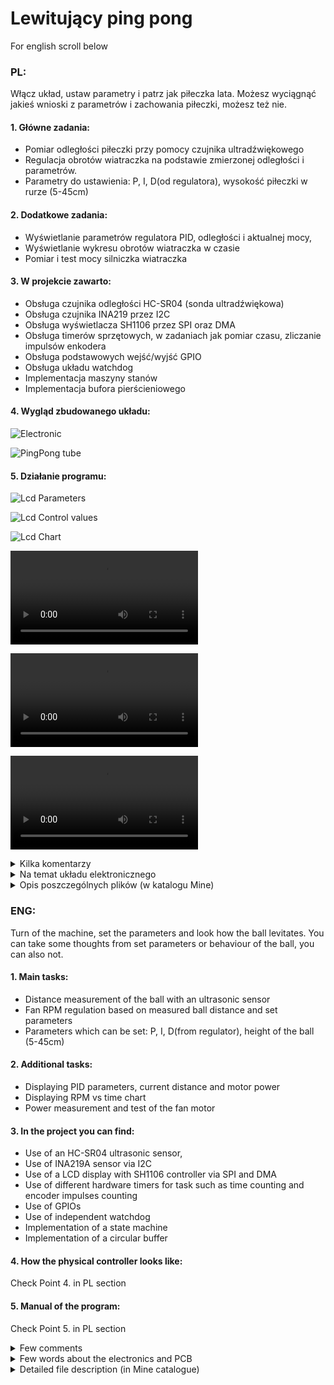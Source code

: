 # Lewitujący ping pong

For english scroll below



### PL:

Włącz układ, ustaw parametry i patrz jak piłeczka lata.
Możesz wyciągnąć jakieś wnioski z parametrów i zachowania piłeczki, możesz też nie.

#### 1. Główne zadania:
- Pomiar odległości piłeczki przy pomocy czujnika ultradźwiękowego
- Regulacja obrotów wiatraczka na podstawie zmierzonej odległości i parametrów.
- Parametry do ustawienia: P, I, D(od regulatora), wysokość piłeczki w rurze (5-45cm)

#### 2. Dodatkowe zadania:
- Wyświetlanie parametrów regulatora PID, odległości i aktualnej mocy,
- Wyświetlanie wykresu obrotów wiatraczka w czasie
- Pomiar i test mocy silniczka wiatraczka

#### 3. W projekcie zawarto:
- Obsługa czujnika odległości HC-SR04 (sonda ultradźwiękowa)
- Obsługa czujnika INA219 przez I2C
- Obsługa wyświetlacza SH1106 przez SPI oraz DMA
- Obsługa timerów sprzętowych, w zadaniach jak pomiar czasu, zliczanie impulsów enkodera
- Obsługa podstawowych wejść/wyjść GPIO
- Obsługa układu watchdog
- Implementacja maszyny stanów
- Implementacja bufora pierścieniowego

#### 4. Wygląd zbudowanego układu:

![Electronic](assets/Electronic.jpg)

![PingPong tube](assets/Machine.jpg)

#### 5. Działanie programu:

![Lcd Parameters](assets/LCD_Chart.jpg)

![Lcd Control values](assets/LCD_Ctrl.jpg)

![Lcd Chart](assets/LCD_Chart.jpg)

![Parameters to low](assets/PID_2_0_0.mp4)

![Parameters to high](assets/PID_10_0,3_5.mp4)

![Parameters good](assets/PID_7_0,03_2.mp4)

<details>
<summary>Kilka komentarzy</summary>

Jest to zabawka, prototyp służący tylko do nauki. Nie będzie miał lepszych funkcji.
Program jest napisany przede wszystkim przy pomocy bibliotek HAL. Ma to swoje wady, ale też zalety. Tutaj największą zaletą była prosta nauka układu.
Gdzieniegdzie zastosowano bezpośrednie odwołania do rejestru.
W niektórych miejscach kod możnaby zoptymalizować. Można zmienić architekturę głównej maszyny stanów (obsługę przycisków przełożyć do wewnętrznych stanów), ale uważam, że na ten moment kod jest kompletny.
</details>


<details>
<summary>Na temat układu elektronicznego</summary>

Zastosowano układy:
- Główna płytka: STM32F407G-DISC1
- Pomiar prądu: INA219A
- Regulacja obrotów: płytka Cytron MDD3A, sterowne przez PWM
- Wyświetlacz: 1,3" 128x64 OLED jednokolorowy oparty na kontrolerze SH1106, komunikacja I2C/SPI
- Przyciski, enkoder: układ DIY, dodano filtry przed debouncingiem
- Wiatraczek: wentylator ze starej suszarki do włosów, posiada silnik DC
- Zasilanie: 5V dla elektroniki, 15V dla wiatraczka. Wystarczy podłączenie samego 15V do regulatora MDD3A

</details>


<details>
<summary>Opis poszczególnych plików (w katalogu Mine)</summary>

- circ_buffer.h
	- Implementacja bufora pierścieniowego.
	- Jeden długi wektor pamięci, bez używania sterty i malloc()
	- Do kolejki wkłada się wskaźnik void, odbiera tak samo.
	- Funkcje jako argument przyjmują bufor, więc w całym programie może być więcej niż jeden bufor.

- gui.h
	- Najwyższa (abstrakcyjnie) biblioteka obsługująca wyświetlacza
	- gotowe funkcje rysujące cały wykres czy inne dane

- lcd_service.h
	- Druga biblioteka obsługująca wyświetlacza
	- Zawiera funkcje inicjalizujące, rysujące linie, jeden piksel itp.
	- Funkcja "Callback" realizuje główną transmisję danych do wyświetlacza

- sh1106.h
	- Najniższa obsługa wyświetlacza,
	- Zawiera podstawowe funkcje inicjalizujące i wysyłające komendy do wyświetlacza
	- Komendy są wysyłane przez odpytywanie
	- Główne dane to wektory po 128 bajtów, są wysyłane przez DMA
	
- ina219.h
	- Obsługa układu INA219A
	- komunikacja przez I2C, przez odpytywanie (przepływa rzadko mało danych, nie potrzeba przerwań)
	- zawiera funkcje inicjalizujące i służące do pomiaru napięcia/prądu/mocy.

- machine.h
	- Obsługa wiatraczka i czujnika odległości
	- Realizacja przez dwa timery (jeden PWM mode, drugi Output Compare i Input Capture)
	- Czujnik potrzebuje minimum ~5ms na pomiar, więc zastosowano tu przerwania
	- Funkcje callback są do wstawienia w przerwania timerów, obsługują czujnik odległości

- pid.h
	- Implementacja regulatora PID
	- Zawiera jedną funkcję do obliczenia wyjścia
	- Zastosowano typy float, ponieważ mikrokontroler zawiera układ FPU.

- runtime.h
	- Zawiera funkcje znajdujące się w głównych stanach programu
	- Wydzielono je dla lepszej przejrzystości kodu
	
- main.c (w katalogu Core)
	- zawiera główną pętlę programu i dodatkowe funkcje
	- główna zasada działania to maszyna stanów oparta na wskaźnikach na funkcję,
	- w stanach 'idle' i 'work' dodatkowe maszyny stanów oparte na switch case
	- funkcje 'idle' i 'work' (w szczególności) mogą wyglądać na zbyt duże, ale znajdują się tam główne funkcje programu i rozdzielenie ich na mniejsze nie poprawiłoby za bardzo czytelności
	- w stanie 'work' program realizuje cztery główne zadania przy pomocy timerów programowych (zadania są ze sobą powiązane): wyświetlanie nagłówka LCD, strony (Param, Ctrl, Chart) LCD, obsługa czujnika i wiatraczka, test wiatraczka
	- Wiatraczek musi ustabilizować obroty, zanim może zostać zmierzony pobór prądu, więc porównuje się ostatnią średnią z wartości PWM wiatraczka z aktualnym PWM
	- w pliku znajdują się jeszcze funkcje debugujące DWT, służyły do sprawdzania długości wykonywania konkretnych zadań.


</details>



### ENG:

Turn of the machine, set the parameters and look how the ball levitates.
You can take some thoughts from set parameters or behaviour of the ball, you can also not.

#### 1. Main tasks:
- Distance measurement of the ball with an ultrasonic sensor
- Fan RPM regulation based on measured ball distance and set parameters
- Parameters which can be set: P, I, D(from regulator), height of the ball (5-45cm)


#### 2. Additional tasks:
- Displaying PID parameters, current distance and motor power
- Displaying RPM vs time chart
- Power measurement and test of the fan motor

#### 3. In the project you can find:
- Use of an HC-SR04 ultrasonic sensor,
- Use of INA219A sensor via I2C
- Use of a LCD display with SH1106 controller via SPI and DMA
- Use of different hardware timers for task such as time counting and encoder impulses counting
- Use of GPIOs
- Use of independent watchdog
- Implementation of a state machine
- Implementation of a circular buffer

#### 4. How the physical controller looks like:

Check Point 4. in PL section

#### 5. Manual of the program:

Check Point 5. in PL section


<details>
<summary>Few comments</summary>

It is a toy, a prototype for only learning purposes. It wouldn't get any other functions.
The code is written mostly by using HAL libraries. It has some disadvantages, but also advantages. The ease of learning was the key why the HAL libraries were used.
In some places there are direct register manipulation.
Some blocks of code could be optimized. The architecture of state machine could be changed (to not use buttons as external events), but I think that in this moment the code is good enough.
</details>


<details>
<summary>Few words about the electronics and PCB</summary>

In this project were used:
- Main board: STM32F407G-DISC1
- Power measurement: INA219A
- Speed regulation: Cytron MDD3A PCB, controlling with PWM
- Display: 1,3" 128x64 monochromatic OLED, SH1106 controller, communication with I2C/SPI
- Buttons, encoder: DIY PCB, added debouncing high pass filters
- Fan: from old hair dryer, it has DC motor
- Power supply: 5V for electronics, 15V for the fan. Only 15V for MDD3A is needed for proper work
</details>


<details>
<summary>Detailed file description (in Mine catalogue)</summary>

- circ_buffer.h
	- Implementation of circular buffer
	- One long memory vector, without using memory heap and malloc()
	- Enqueueing takes a void pointer, deqeueueing returns in the same manner
	- One of functions argument is the buffer itself, so there can be more than one buffer

- gui.h
	- Highest (on abstraction) library for LCD support
	- Functions such as draw whole chart or draw all the data on LCD

- lcd_service.h
	- Middle library which supports the LCD
	- Functions such as draw line, draw one pixel etc.
	- Main data transfer is generated in the callback function

- sh1106.h
	- The lowest LCD library specific for the sh1106 controller
	- It contains basic functions and commands which are sent to LCD
	- Command are transmitted through polling
	- Main data are 128bytes long vectors, they are sent via DMA
	
- ina219.h
	- Support for INA219A sensor
	- communication via I2C, used polling (low data transfer rate, no need to use interrupts)
	- Contains init functions and for measuring voltage/current/power

- machine.h
	- Support for the fan and distance sensor
	- Implementation with two timers, first on PWM mode, second one for Output Compare and Input Capture
	- distance sensor needs minimum ~5ms for one measurement, so interrupt routine makes things easier
	- Callback functions are used in timer IRQs, needed for proper sensor work

- pid.h
	- Implementation of PID regulator
	- It contains one function for calculating the PID output
	- There are used float types, that is because this MCU contains FPU which supports float calculation with no cycle penalty

- runtime.h
	- It contains functions called by main states of the program
	- They were seperated due to better code readability
	
- main.c (in Core catalogue)
	- Contains main program loop and additional miscellanous functions
	- Main program runs by state machine architecture implemented with function pointers
	- In 'idle' and 'work' state there are additional internal state machines built on switch case statement
	- 'idle' and (especially) 'work' states seems to look to be overwhelmed, but this functions are realizing main program tasks and separation for smaller fuctions calls wouldn't improve readability
	- in 'work' state the loop realizes four main tasks trigerred by software timers (tasks are linked with themselves): display LCD heading, LCD pages (Param, Ctrl, Chart), sensor and fan calculation, fan test
	- fan motor has to have stabilized RPM before testing the power draw, so it is trigered only if PWM from motor is near last mean PWM value
	- in the file there are also DWT debug functions which helped developing the code

</details>